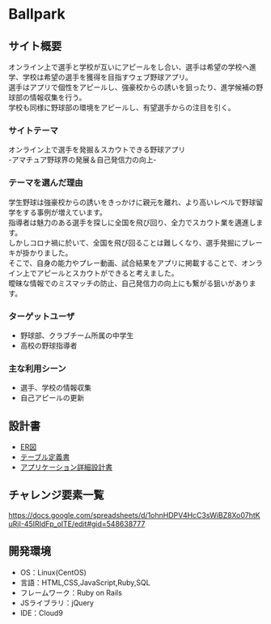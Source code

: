 # Ballpark

## サイト概要
オンライン上で選手と学校が互いにアピールをし合い、選手は希望の学校へ進学、学校は希望の選手を獲得を目指すウェブ野球アプリ。<br>
選手はアプリで個性をアピールし、強豪校からの誘いを狙ったり、進学候補の野球部の情報収集を行う。<br>
学校も同様に野球部の環境をアピールし、有望選手からの注目を引く。

### サイトテーマ
オンライン上で選手を発掘＆スカウトできる野球アプリ<br>
-アマチュア野球界の発展＆自己発信力の向上-

### テーマを選んだ理由
学生野球は強豪校からの誘いをきっかけに親元を離れ、より高いレベルで野球留学をする事例が増えています。<br>
指導者は魅力のある選手を探しに全国を飛び回り、全力でスカウト業を邁進します。<br>
しかしコロナ禍に於いて、全国を飛び回ることは難しくなり、選手発掘にブレーキが掛かりました。<br>
そこで、自身の能力やプレー動画、試合結果をアプリに掲載することで、オンライン上でアピールとスカウトができると考えました。<br>
曖昧な情報でのミスマッチの防止、自己発信力の向上にも繋がる狙いがあります。<br>

### ターゲットユーザ
* 野球部、クラブチーム所属の中学生
* 高校の野球指導者

### 主な利用シーン
* 選手、学校の情報収集
* 自己アピールの更新

## 設計書
* [ER図](https://app.diagrams.net/#G10kamJc2fXY-YGzSvsHkX0Gd9L-LAAI36)
* [テーブル定義書](https://docs.google.com/spreadsheets/d/1IKr_4ofgEyeq2Y5gqXivO9q6E9oBQUd8IFndDe-uYvs/edit#gid=490553716)
* [アプリケーション詳細設計書](https://docs.google.com/spreadsheets/d/1IKr_4ofgEyeq2Y5gqXivO9q6E9oBQUd8IFndDe-uYvs/edit#gid=45363133)

## チャレンジ要素一覧
https://docs.google.com/spreadsheets/d/1ohnHDPV4HcC3sWiBZ8Xo07htKuRjI-45IRIdFp_olTE/edit#gid=548638777

## 開発環境
- OS：Linux(CentOS)
- 言語：HTML,CSS,JavaScript,Ruby,SQL
- フレームワーク：Ruby on Rails
- JSライブラリ：jQuery
- IDE：Cloud9
